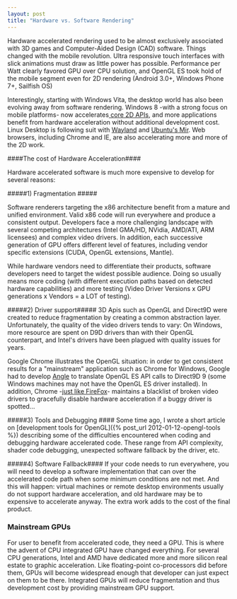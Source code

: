 ```yaml
---
layout: post
title: "Hardware vs. Software Rendering"
---
```


Hardware accelerated rendering used to be almost exclusively associated with 3D games and Computer-Aided Design (CAD) software. Things changed with the mobile revolution. Ultra responsive touch interfaces with slick animations must draw as little power has possible. Performance per Watt clearly favored GPU over CPU solution, and OpenGL ES took hold of the mobile segment even for 2D rendering (Android 3.0+, Windows Phone 7+, Sailfish OS)

Interestingly, starting with Windows Vita, the desktop world has also been evolving away from software rendering. Windows 8 -with a strong focus on mobile platforms- now accelerates[ core 2D APIs](http://blogs.msdn.com/b/b8/archive/2012/07/23/hardware-accelerating-everything-windows-8-graphics.aspx), and more applications benefit from hardware acceleration without additional development cost. Linux Desktop is following suit with [Wayland](http://wayland.freedesktop.org/) and [Ubuntu's Mir](http://unity.ubuntu.com/mir/). Web browsers, including Chrome and IE, are also accelerating more and more of the 2D work.

####The cost of Hardware Acceleration####

Hardware accelerated software is much more expensive to develop for several reasons:

#####1) Fragmentation #####

Software renderers targeting the x86 architecture benefit from a mature and unified environment. Valid x86 code will run everywhere and produce a consistent output. Developers face a more challenging landscape with several competing architectures (Intel GMA/HD, NVidia, AMD/ATI, ARM licensees) and complex video drivers. In addition, each successive generation of GPU offers different level of features, including vendor specific extensions (CUDA, OpenGL extensions, Mantle).

While hardware vendors need to differentiate their products, software developers need to target the widest possible audience. Doing so usually means more coding (with different execution paths based on detected hardware capabilities) and more testing (Video Driver Versions x GPU generations x Vendors = a LOT of testing).

#####2) Driver support#####
3D Apis such as OpenGL and Direct9D were created to reduce fragmentation by creating a common abstraction layer. Unfortunately, the quality of the video drivers tends to vary: On Windows, more resource are spent on D9D drivers than with their OpenGL counterpart, and Intel's drivers have been plagued with quality issues for years.

Google Chrome illustrates the OpenGL situation: in order to get consistent results for a "mainstream" application such as Chrome for Windows, Google had to develop [Angle](https://code.google.com/p/angleproject/) to translate OpenGL ES API calls to Direct9D 9 (some Windows machines may not have the OpenGL ES driver installed). In addition, Chrome -[just like FireFox]("https://wiki.mozilla.org/Blocklisting/Blocked_Graphics_Drivers")- maintains a blacklist of broken video drivers to gracefully disable hardware acceleration if a buggy driver is spotted...

   
#####3) Tools and Debugging ####
Some time ago, I wrote a short article on [development tools for OpenGL]({% post_url 2012-01-12-opengl-tools %}) describing some of the difficulties encountered when coding and debugging hardware accelerated code. These range from API complexity, shader code debugging, unexpected software fallback by the driver, etc.

#####4) Software Fallback####
If your code needs to run everywhere, you will need to develop a software implementation that can over the accelerated code path when some minimum conditions are not met. And this will happen: virtual machines or remote desktop environments usually do not support hardware acceleration, and old hardware may be to expensive to accelerate anyway. The extra work adds to the cost of the final product.

### Mainstream GPUs ###

For user to benefit from accelerated code, they need a GPU. This is where the advent of CPU integrated GPU have changed everything. For several CPU generations, Intel and AMD have dedicated more and more silicon real estate to graphic acceleration. Like floating-point co-processors did before them, GPUs will become widespread enough that developer can just expect on them to be there. Integrated GPUs will reduce fragmentation and thus development cost by providing mainstream GPU support. 


